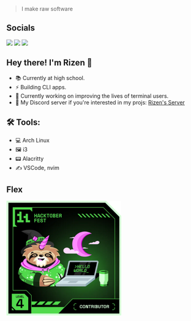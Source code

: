 > I make raw software

## Socials

<img src="https://img.shields.io/badge/psatvik54-6D4AFF?style=for-the-badge&logo=protonmail&logoColor=white" /> <img src="https://img.shields.io/badge/rizen07-5865F2?style=for-the-badge&logo=discord&logoColor=white" /> <img src="https://img.shields.io/badge/Light%20Weeny-FF4500?style=for-the-badge&logo=reddit&logoColor=white" />

## Hey there! I'm Rizen 👋
- 📚 Currently at high school.
- ⚡ Building CLI apps.
- 🔋 Currently working on improving the lives of terminal users.
- 💬 My Discord server if you're interested in my projs: [Rizen's Server](https://discord.gg/BSCkxtxNJ6)

## 🛠️ Tools:
- 💻 Arch Linux
- 🖼️ i3
- 📟 Alacritty
- ✍️ VSCode, nvim

## Flex
<img src="hacktoberfest2024.png" alt="hacktoberfest2024.png" width="300">
